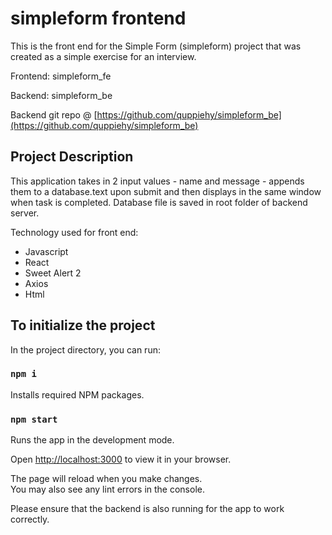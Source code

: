 # simpleform frontend

This is the front end for the Simple Form (simpleform) project that was created as a simple exercise for an interview.

Frontend: simpleform_fe

Backend: simpleform_be

Backend git repo @ [https://github.com/quppiehy/simpleform_be](https://github.com/quppiehy/simpleform_be)

## Project Description

This application takes in 2 input values - name and message - appends them to a database.text upon submit and then displays in the same window when task is completed.
Database file is saved in root folder of backend server.

Technology used for front end:

- Javascript
- React
- Sweet Alert 2
- Axios
- Html

## To initialize the project

In the project directory, you can run:

### `npm i`

Installs required NPM packages.

### `npm start`

Runs the app in the development mode.

Open [http://localhost:3000](http://localhost:3000) to view it in your browser.

The page will reload when you make changes.\
You may also see any lint errors in the console.

Please ensure that the backend is also running for the app to work correctly.
